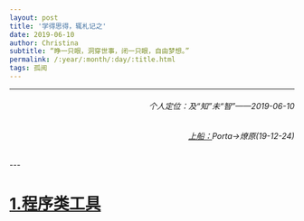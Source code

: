 ```yaml
---
layout: post
title: '学得思得，辄札记之'
date: 2019-06-10
author: Christina
subtitle: “睁一只眼，洞穿世事，闭一只眼，自由梦想。”
permalink: /:year/:month/:day/:title.html
tags: 孤阅
---
```


---
<h6 style="text-align:right">个人定位：及“知”未“智”——2019-06-10</h6>
<h6 style="text-align:right"><a href="https://www.lonelyreader.com">上船：</a>Porta→燎原(19-12-24)</h6>
---

# [1.程序类工具](https://hyahui.com/toolkits.html)
